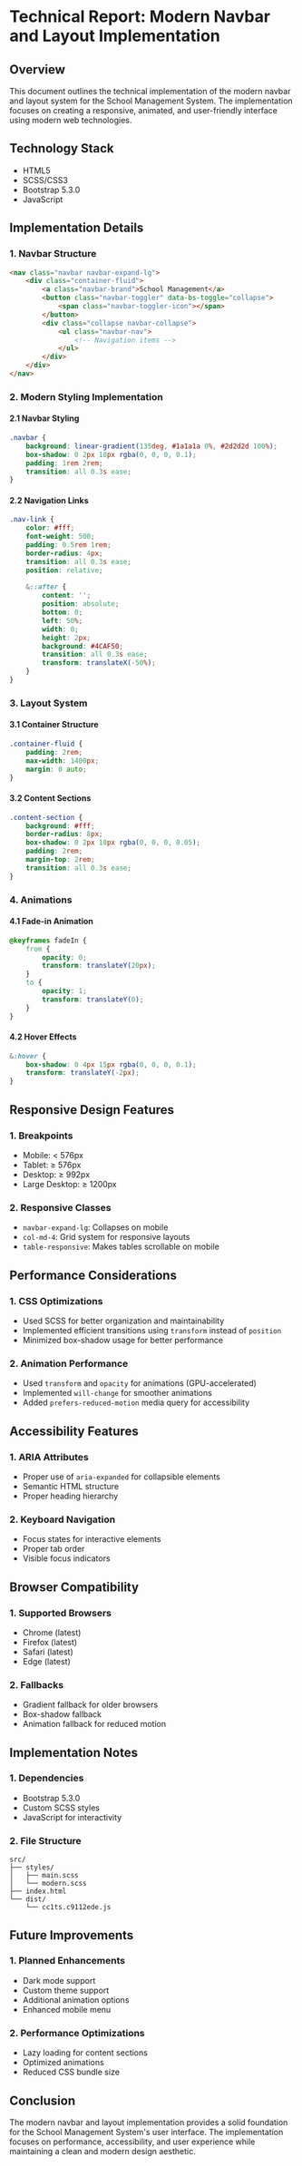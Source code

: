 # Technical Report: Modern Navbar and Layout Implementation

## Overview
This document outlines the technical implementation of the modern navbar and layout system for the School Management System. The implementation focuses on creating a responsive, animated, and user-friendly interface using modern web technologies.

## Technology Stack
- HTML5
- SCSS/CSS3
- Bootstrap 5.3.0
- JavaScript

## Implementation Details

### 1. Navbar Structure
```html
<nav class="navbar navbar-expand-lg">
    <div class="container-fluid">
        <a class="navbar-brand">School Management</a>
        <button class="navbar-toggler" data-bs-toggle="collapse">
            <span class="navbar-toggler-icon"></span>
        </button>
        <div class="collapse navbar-collapse">
            <ul class="navbar-nav">
                <!-- Navigation items -->
            </ul>
        </div>
    </div>
</nav>
```

### 2. Modern Styling Implementation

#### 2.1 Navbar Styling
```scss
.navbar {
    background: linear-gradient(135deg, #1a1a1a 0%, #2d2d2d 100%);
    box-shadow: 0 2px 10px rgba(0, 0, 0, 0.1);
    padding: 1rem 2rem;
    transition: all 0.3s ease;
}
```

#### 2.2 Navigation Links
```scss
.nav-link {
    color: #fff;
    font-weight: 500;
    padding: 0.5rem 1rem;
    border-radius: 4px;
    transition: all 0.3s ease;
    position: relative;
    
    &::after {
        content: '';
        position: absolute;
        bottom: 0;
        left: 50%;
        width: 0;
        height: 2px;
        background: #4CAF50;
        transition: all 0.3s ease;
        transform: translateX(-50%);
    }
}
```

### 3. Layout System

#### 3.1 Container Structure
```scss
.container-fluid {
    padding: 2rem;
    max-width: 1400px;
    margin: 0 auto;
}
```

#### 3.2 Content Sections
```scss
.content-section {
    background: #fff;
    border-radius: 8px;
    box-shadow: 0 2px 10px rgba(0, 0, 0, 0.05);
    padding: 2rem;
    margin-top: 2rem;
    transition: all 0.3s ease;
}
```

### 4. Animations

#### 4.1 Fade-in Animation
```scss
@keyframes fadeIn {
    from {
        opacity: 0;
        transform: translateY(20px);
    }
    to {
        opacity: 1;
        transform: translateY(0);
    }
}
```

#### 4.2 Hover Effects
```scss
&:hover {
    box-shadow: 0 4px 15px rgba(0, 0, 0, 0.1);
    transform: translateY(-2px);
}
```

## Responsive Design Features

### 1. Breakpoints
- Mobile: < 576px
- Tablet: ≥ 576px
- Desktop: ≥ 992px
- Large Desktop: ≥ 1200px

### 2. Responsive Classes
- `navbar-expand-lg`: Collapses on mobile
- `col-md-4`: Grid system for responsive layouts
- `table-responsive`: Makes tables scrollable on mobile

## Performance Considerations

### 1. CSS Optimizations
- Used SCSS for better organization and maintainability
- Implemented efficient transitions using `transform` instead of `position`
- Minimized box-shadow usage for better performance

### 2. Animation Performance
- Used `transform` and `opacity` for animations (GPU-accelerated)
- Implemented `will-change` for smoother animations
- Added `prefers-reduced-motion` media query for accessibility

## Accessibility Features

### 1. ARIA Attributes
- Proper use of `aria-expanded` for collapsible elements
- Semantic HTML structure
- Proper heading hierarchy

### 2. Keyboard Navigation
- Focus states for interactive elements
- Proper tab order
- Visible focus indicators

## Browser Compatibility

### 1. Supported Browsers
- Chrome (latest)
- Firefox (latest)
- Safari (latest)
- Edge (latest)

### 2. Fallbacks
- Gradient fallback for older browsers
- Box-shadow fallback
- Animation fallback for reduced motion

## Implementation Notes

### 1. Dependencies
- Bootstrap 5.3.0
- Custom SCSS styles
- JavaScript for interactivity

### 2. File Structure
```
src/
├── styles/
│   ├── main.scss
│   └── modern.scss
├── index.html
└── dist/
    └── cc1ts.c9112ede.js
```

## Future Improvements

### 1. Planned Enhancements
- Dark mode support
- Custom theme support
- Additional animation options
- Enhanced mobile menu

### 2. Performance Optimizations
- Lazy loading for content sections
- Optimized animations
- Reduced CSS bundle size

## Conclusion
The modern navbar and layout implementation provides a solid foundation for the School Management System's user interface. The implementation focuses on performance, accessibility, and user experience while maintaining a clean and modern design aesthetic. 